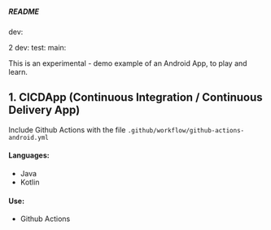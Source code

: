 ##### README
dev:

2
dev:
test:
main:

This is an experimental - demo example of an Android App, to play and learn.

## 1. CICDApp (Continuous Integration / Continuous Delivery App)


Include Github Actions with the file `.github/workflow/github-actions-android.yml`

#### Languages:

* Java
* Kotlin

#### Use:

- Github Actions


